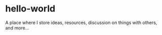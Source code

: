 # hello-world
A place where I store ideas, resources, discussion on things with others, and more...
